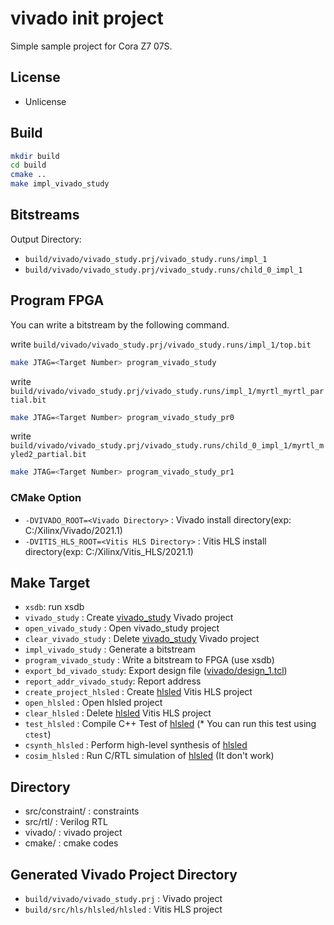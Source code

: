 # vivado init project

Simple sample project for Cora Z7 07S.

## License

- Unlicense

## Build

```sh
mkdir build
cd build
cmake ..
make impl_vivado_study
```

## Bitstreams

Output Directory:

- `build/vivado/vivado_study.prj/vivado_study.runs/impl_1`
- `build/vivado/vivado_study.prj/vivado_study.runs/child_0_impl_1`

## Program FPGA

You can write a bitstream by the following command.

write `build/vivado/vivado_study.prj/vivado_study.runs/impl_1/top.bit`

```sh
make JTAG=<Target Number> program_vivado_study
```

write `build/vivado/vivado_study.prj/vivado_study.runs/impl_1/myrtl_myrtl_partial.bit`

```sh
make JTAG=<Target Number> program_vivado_study_pr0
```

write `build/vivado/vivado_study.prj/vivado_study.runs/child_0_impl_1/myrtl_myled2_partial.bit`

```sh
make JTAG=<Target Number> program_vivado_study_pr1
```

### CMake Option

- `-DVIVADO_ROOT=<Vivado Directory>` : Vivado install directory(exp: C:/Xilinx/Vivado/2021.1)
- `-DVITIS_HLS_ROOT=<Vitis HLS Directory>` : Vitis HLS install directory(exp: C:/Xilinx/Vitis_HLS/2021.1)

## Make Target

- `xsdb`: run xsdb
- `vivado_study` : Create [vivado_study](./vivado) Vivado project
- `open_vivado_study` : Open vivado_study project
- `clear_vivado_study` : Delete [vivado_study](./vivado) Vivado project
- `impl_vivado_study` : Generate a bitstream
- `program_vivado_study` : Write a bitstream to FPGA (use xsdb)
- `export_bd_vivado_study`: Export design file ([vivado/design_1.tcl](./vivado/design_1.tcl))
- `report_addr_vivado_study`: Report address
- `create_project_hlsled` : Create [hlsled](./src/hls/hlsled) Vitis HLS project
- `open_hlsled` : Open hlsled project
- `clear_hlsled` : Delete [hlsled](./src/hls/hlsled) Vitis HLS project
- `test_hlsled` : Compile C++ Test of [hlsled](./src/hls/hlsled) (* You can run this test using `ctest`)
- `csynth_hlsled` : Perform high-level synthesis of [hlsled](./src/hls/hlsled)
- `cosim_hlsled` : Run C/RTL simulation of [hlsled](./src/hls/hlsled) (It don't work)

## Directory

- src/constraint/ : constraints
- src/rtl/ : Verilog RTL
- vivado/ : vivado project
- cmake/  : cmake codes

## Generated Vivado Project Directory

- `build/vivado/vivado_study.prj` : Vivado project
- `build/src/hls/hlsled/hlsled` : Vitis HLS project
